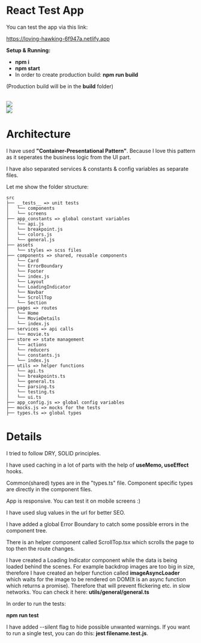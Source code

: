 # React Test App

You can test the app via this link:

https://loving-hawking-6f947a.netlify.app

**Setup & Running:**

- **npm i**
- **npm start**
- In order to create production build: **npm run build**

(Production build will be in the **build** folder)

<br />

<img src="https://i.ibb.co/rpPDPwh/ss.png" />
<br />
<img src="https://i.ibb.co/kQ0rbhL/ss2.png" />

<br />

# Architecture

I have used **"Container-Presentational Pattern"**. Because I love this pattern as it seperates the business logic from the UI part.

I have also separated services & constants & config variables as separate files.

Let me show the folder structure:

```
src
├── __tests__ => unit tests
│   └── components
│   └── screens
├── app_constants => global constant variables
│   └── api.js
│   └── breakpoint.js
│   └── colors.js
│   └── general.js
├── assets
│   └── styles => scss files
├── components => shared, reusable components
│   └── Card
│   └── ErrorBoundary
│   └── Footer
│   └── index.js
│   └── Layout
│   └── LoadingIndicator
│   └── Navbar
│   └── ScrollTop
│   └── Section
├── pages => routes
│   └── Home
│   └── MovieDetails
│   └── index.js
├── services => api calls
│   └── movie.ts
├── store => state management
│   └── actions
│   └── reducers
│   └── constants.js
│   └── index.js
├── utils => helper functions
│   └── api.ts
│   └── breakpoints.ts
│   └── general.ts
│   └── parsing.ts
│   └── testing.ts
│   └── ui.ts
├── app_config.js => global config variables
├── mocks.js => mocks for the tests
├── types.ts => global types

```

# Details

I tried to follow DRY, SOLID principles.

I have used caching in a lot of parts with the help of **useMemo, useEffect** hooks.

Common(shared) types are in the "types.ts" file. Component specific types are directly in the component files.

App is responsive. You can test it on mobile screens :)

I have used slug values in the url for better SEO.

I have added a global Error Boundary to catch some possible errors in the component tree.

There is an helper component called ScrollTop.tsx which scrolls the page to top then the route changes.

I have created a Loading Indicator component while the data is being loaded behind the scenes. For example backdrop images are too big in size, therefore I have created an helper function called **imageAsyncLoader** which waits for the image to be rendered on DOM(It is an async function which returns a promise). Therefore that will prevent flickering etc. in slow networks. You can check it here: **utils/general/general.ts**

In order to run the tests:

**npm run test**

I have added --silent flag to hide possible unwanted warnings. If you want to run a single test, you can do this: **jest filename.test.js**.
